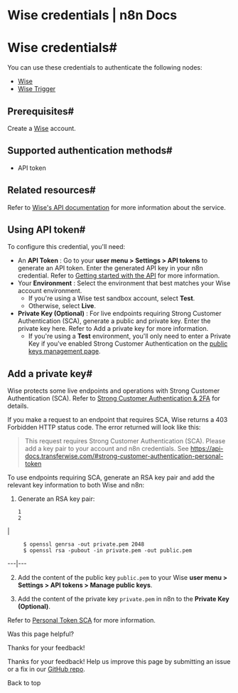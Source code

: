 # Wise credentials | n8n Docs

[ ](https://github.com/n8n-io/n8n-docs/edit/main/docs/integrations/builtin/credentials/wise.md "Edit this page")

# Wise credentials#

You can use these credentials to authenticate the following nodes:

  * [Wise](../../app-nodes/n8n-nodes-base.wise/)
  * [Wise Trigger](../../trigger-nodes/n8n-nodes-base.wisetrigger/)

## Prerequisites#

Create a [Wise](https://wise.com/) account.

## Supported authentication methods#

  * API token

## Related resources#

Refer to [Wise's API documentation](https://docs.wise.com/api-docs/api-reference) for more information about the service.

## Using API token#

To configure this credential, you'll need:

  * An **API Token** : Go to your **user menu > Settings > API tokens** to generate an API token. Enter the generated API key in your n8n credential. Refer to [Getting started with the API](https://wise.com/help/articles/2958107/getting-started-with-the-api) for more information.
  * Your **Environment** : Select the environment that best matches your Wise account environment.
    * If you're using a Wise test sandbox account, select **Test**.
    * Otherwise, select **Live**.
  * **Private Key (Optional)** : For live endpoints requiring Strong Customer Authentication (SCA), generate a public and private key. Enter the private key here. Refer to Add a private key for more information.
    * If you're using a **Test** environment, you'll only need to enter a Private Key if you've enabled Strong Customer Authentication on the [public keys management page](https://sandbox.transferwise.tech/public-keys).

## Add a private key#

Wise protects some live endpoints and operations with Strong Customer Authentication (SCA). Refer to [Strong Customer Authentication & 2FA](https://docs.wise.com/api-docs/features/strong-customer-authentication-2fa) for details.

If you make a request to an endpoint that requires SCA, Wise returns a 403 Forbidden HTTP status code. The error returned will look like this:

> This request requires Strong Customer Authentication (SCA). Please add a key pair to your account and n8n credentials. See https://api-docs.transferwise.com/#strong-customer-authentication-personal-token

To use endpoints requiring SCA, generate an RSA key pair and add the relevant key information to both Wise and n8n:

  1. Generate an RSA key pair:
         
         1
         2

| 
         
         $ openssl genrsa -out private.pem 2048 
         $ openssl rsa -pubout -in private.pem -out public.pem
           
  
---|---  
  
  2. Add the content of the public key `public.pem` to your Wise **user menu > Settings > API tokens > Manage public keys**.

  3. Add the content of the private key `private.pem` in n8n to the **Private Key (Optional)**.

Refer to [Personal Token SCA](https://docs.wise.com/api-docs/features/strong-customer-authentication-2fa/personal-token-sca) for more information.

Was this page helpful? 

Thanks for your feedback! 

Thanks for your feedback! Help us improve this page by submitting an issue or a fix in our [GitHub repo](https://github.com/n8n-io/n8n-docs). 

Back to top